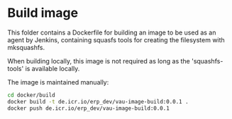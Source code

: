 # Build image

This folder contains a Dockerfile for building an image to be used as an agent by Jenkins, containing squasfs tools for 
creating the filesystem with mksquashfs.

When building locally, this image is not required as long as the 'squashfs-tools' is available locally.

The image is maintained manually:
```bash
cd docker/build
docker build -t de.icr.io/erp_dev/vau-image-build:0.0.1 .
docker push de.icr.io/erp_dev/vau-image-build:0.0.1
``` 

